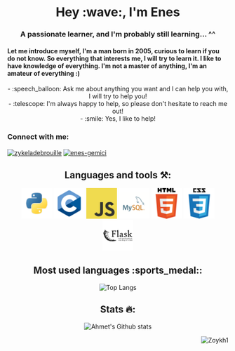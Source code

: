 <div align="center">
  
<h1 align="center">Hey  :wave:, I'm Enes</h1>
<h3 align="center">A passionate learner, and I'm probably still learning... ^^</h3>
<h4 align="left">Let me introduce myself, I'm a man born in 2005, curious to learn if you do not know. So everything that interests me, I will try to learn it. I like to have knowledge of everything. I'm not a master of anything, I'm an amateur of everything :)  </h4>
<p>
- :speech_balloon: Ask me about anything you want and I can help you with, I will try to help you!
<br>
- :telescope: I'm always happy to help, so please don't hesitate to reach me out!
<br>
- :smile: Yes, I like to help!
</p>

<h3 align="left">Connect with me:</h3>
<p align="left">
<a href="https://dev.to/zykeladebrouille" target="blank"><img align="center" src="https://raw.githubusercontent.com/rahuldkjain/github-profile-readme-generator/master/src/images/icons/Social/devto.svg" alt="zykeladebrouille" height="30" width="40" /></a>
<a href="https://linkedin.com/in/enes-gemici" target="blank"><img align="center" src="https://raw.githubusercontent.com/rahuldkjain/github-profile-readme-generator/master/src/images/icons/Social/linked-in-alt.svg" alt="enes-gemici" height="30" width="40" /></a>
</p>
<div align="center">
  
## **Languages and tools :hammer_and_pick::**

<code><img height="70" src="https://raw.githubusercontent.com/github/explore/80688e429a7d4ef2fca1e82350fe8e3517d3494d/topics/python/python.png"></code> <code><img height="70" src="https://raw.githubusercontent.com/github/explore/80688e429a7d4ef2fca1e82350fe8e3517d3494d/topics/c/c.png"></code> <code><img height="70" src="https://raw.githubusercontent.com/github/explore/80688e429a7d4ef2fca1e82350fe8e3517d3494d/topics/javascript/javascript.png"></code> <code><img height="70" src="https://raw.githubusercontent.com/github/explore/80688e429a7d4ef2fca1e82350fe8e3517d3494d/topics/mysql/mysql.png"></code> <code><img height="70" src="https://raw.githubusercontent.com/github/explore/80688e429a7d4ef2fca1e82350fe8e3517d3494d/topics/html/html.png"></code> <code><img height="70" src="https://raw.githubusercontent.com/github/explore/80688e429a7d4ef2fca1e82350fe8e3517d3494d/topics/css/css.png"></code>
<code><img height="70" src="https://raw.githubusercontent.com/github/explore/80688e429a7d4ef2fca1e82350fe8e3517d3494d/topics/flask/flask.png"></code>
</div>
  
<div align="center">
  
## **Most used languages :sports_medal::**

<img src="https://github-readme-stats.vercel.app/api/top-langs/?username=zykeladebrouille&langs_count=5&theme=tokyonight" alt="Top Langs">
</div>

<div align="center">
  
## **Stats :fire::**
  
<img src="https://github-readme-stats.vercel.app/api/?username=zoykh1&count_private=true&theme=tokyonight&showicons=true" alt="Ahmet's Github stats">
</div>

<p align="right"> <img src="https://komarev.com/ghpvc/?username=zoykh1&label=Profile%20views&color=ce3636&style=flat" alt="Zoykh1" /> </p>
